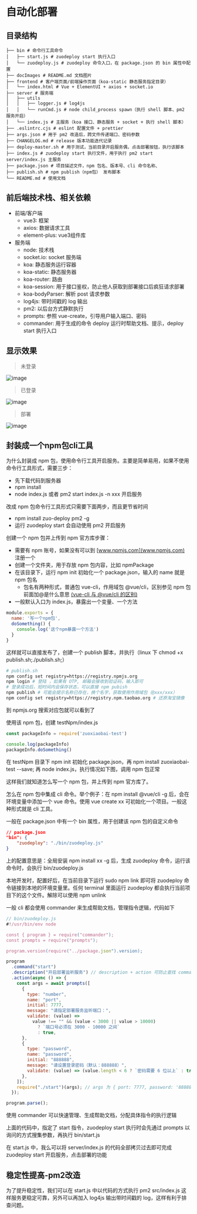 # 自动化部署

## 目录结构

```
├── bin # 命令行工具命令
│   ├── start.js # zuodeploy start 执行入口
│   └── zuodeploy.js # zuodeploy 命令入口，在 package.json 的 bin 属性中配置
├── docImages # README.md 文档图片 
├── frontend # 客户端页面/前端操作页面（koa-static 静态服务指定目录）
│   └── index.html # Vue + ElementUI + axios + socket.io
├── server # 服务端
│   ├── utils
│   │   ├── logger.js # log4js 
│   │   └── runCmd.js # node child_process spawn（执行 shell 脚本、pm2 服务开启）
│   └── index.js # 主服务（koa 接口、静态服务 + socket + 执行 shell 脚本）
├── .eslintrc.cjs # eslint 配置文件 + prettier
├── args.json # 用于 pm2 改造后，跨文件传递端口、密码参数
├── CHANGELOG.md # release 版本功能迭代记录
├── deploy-master.sh # 用于测试，当前目录开启服务偶，点击部署按钮，执行该脚本
├── index.js # zuodeploy start 执行文件，用于执行 pm2 start server/index.js 主服务 
├── package.json # 项目描述文件，npm 包名、版本号、cli 命令名称、
├── publish.sh # npm publish（npm包） 发布脚本
└── README.md # 使用文档
```
## 前后端技术栈、相关依赖

- 前端/客户端
    - vue3: 框架
    - axios: 数据请求工具
    - element-plus: vue3组件库
- 服务端
    - node: 技术栈
    - socket.io: socket 服务端
    - koa: 静态服务运行容器
    - koa-static: 静态服务器
    - koa-router: 路由
    - koa-session: 用于接口鉴权，防止他人获取到部署接口后疯狂请求部署
    - koa-bodyParser: 解析 post 请求参数
    - log4js: 带时间戳的 log 输出
    - pm2: 以后台方式静默执行
    - prompts: 参照 vue-create，引导用户输入端口、密码
    - commander: 用于生成的命令 deploy 运行时帮助文档、提示，deploy start 执行入口

## 显示效果

> 未登录

![image](./images/login-no.png)

> 已登录

![image](./images/login-yes.png)

> 部署

![image](./images/login-deploy.png)

## 封装成一个npm包cli工具

为什么封装成 npm 包，使用命令行工具开启服务。主要是简单易用，如果不使用命令行工具形式，需要三步：

- 先下载代码到服务器
- npm install
- node index.js 或者 pm2 start index.js -n xxx 开启服务

改成 npm 包命令行工具形式只需要下面两步，而且更节省时间

- npm install zuo-deploy pm2 -g
- 运行 zuodeploy start 会自动使用 pm2 开启服务

创建一个 npm 包并上传到 npm 官方库步骤：

- 需要有 npm 账号，如果没有可以到 [www.npmjs.com](www.npmjs.com) 注册一个
- 创建一个文件夹，用于存放 npm 包内容，比如 npmPackage
- 在该目录下，运行 npm init 初始化一个 package.json，输入的 name 就是 npm 包名
    - 包名有两种形式，普通包 vue-cli，作用域包 @vue/cli，区别参见 npm 包前面加@是什么意思 [(vue-cli 与 @vue/cli 的区别)](http://www.zuo11.com/blog/2020/7/npm_scope.html)
- 一般默认入口为 index.js，暴露出一个变量、一个方法

```js
module.exports = {
  name: '写一个npm包',
  doSomething() {
    console.log('这个npm暴露一个方法')
  }
}
```

这样就可以直接发布了，创建一个 publish 脚本，并执行（linux 下 chmod +x publish.sh;./publish.sh;）

```bash
# publish.sh
npm config set registry=https://registry.npmjs.org
npm login # 登陆 ，如果有 OTP, 邮箱会接收到验证码，输入即可
# 登录成功后，短时间内会保存状态，可以直接 npm pubish
npm publish # 可能会提示名称已存在，换个名字，获取使用作用域包（@xxx/xxx）
npm config set registry=https://registry.npm.taobao.org # 还原淘宝镜像
```

到 npmjs.org 搜索对应包就可以看到了

使用该 npm 包，创建 testNpm/index.js

```js
const packageInfo = require('zuoxiaobai-test')

console.log(packageInfo) 
packageInfo.doSomething()
```
在 testNpm 目录下 npm init 初始化 package.json，再 npm install zuoxiaobai-test --save; 再 node index.js，执行情况如下图，调用 npm 包正常

这样我们就知道怎么写一个 npm 包，并上传到 npm 官方库了。

怎么在 npm 包中集成 cli 命令。举个例子：在 npm install @vue/cli -g 后，会在环境变量中添加一个 vue 命令。使用 vue create xx 可初始化一个项目。一般这种形式就是 cli 工具。

一般在 package.json 中有一个 bin 属性，用于创建该 npm 包的自定义命令

```json
// package.json
"bin": {
    "zuodeploy": "./bin/zuodeploy.js"
}
```

上的配置意思是：全局安装 npm install xx -g 后，生成 zuodeploy 命令，运行该命令时，会执行 bin/zuodeploy.js

本地开发时，配置好后，在当前目录下运行 sudo npm link 即可将 zuodeploy 命令链接到本地的环境变量里。任何 terminal 里面运行 zuodeploy 都会执行当前项目下的这个文件。解除可以使用 npm unlink

一般 cli 都会使用 commander 来生成帮助文档，管理指令逻辑，代码如下

```js
// bin/zuodeploy.js
#!/usr/bin/env node

const { program } = require("commander");
const prompts = require("prompts");

program.version(require("../package.json").version);

program
  .command("start")
  .description("开启部署监听服务") // description + action 可防止查找 command拼接文件
  .action(async () => {
    const args = await prompts([
      {
        type: "number",
        name: "port",
        initial: 7777,
        message: "请指定部署服务监听端口：",
        validate: (value) =>
          value !== "" && (value < 3000 || value > 10000)
            ? `端口号必须在 3000 - 10000 之间`
            : true,
      },
      {
        type: "password",
        name: "password",
        initial: "888888",
        message: "请设置登录密码（默认：888888）",
        validate: (value) => (value.length < 6 ? `密码需要 6 位以上` : true),
      },
    ]);
    require("./start")(args); // args 为 { port: 7777, password: '888888' }
  });

program.parse();

```

使用 commander 可以快速管理、生成帮助文档，分配具体指令的执行逻辑

上面的代码中，指定了 start 指令，zuodeploy start 执行时会先通过 prompts 以询问的方式搜集参数，再执行 bin/start.js

在 start.js 中，我么可以将 server/index.js 的代码全部拷贝过去即可完成 zuodeploy start 开启服务，点击部署的功能

## 稳定性提高-pm2改造

为了提升稳定性，我们可以在 start.js 中以代码的方式执行 pm2 src/index.js 这样服务更稳定可靠，另外可以再加入 log4js 输出带时间戳的 log，这样有利于排查问题。

